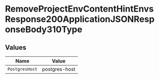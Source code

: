 # RemoveProjectEnvContentHintEnvsResponse200ApplicationJSONResponseBody310Type


## Values

| Name           | Value          |
| -------------- | -------------- |
| `PostgresHost` | postgres-host  |